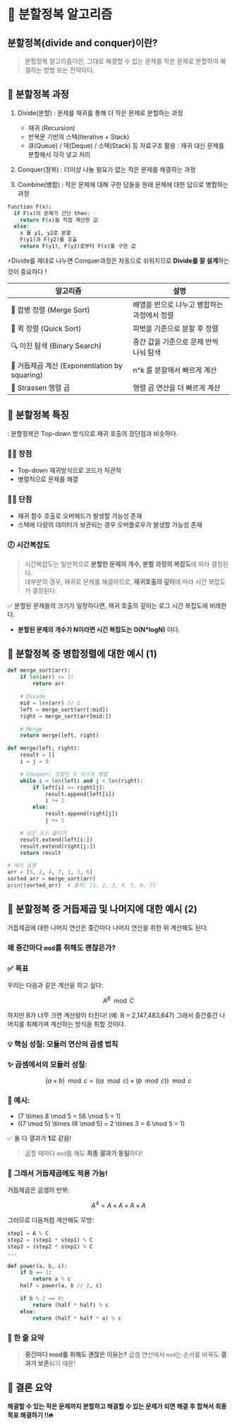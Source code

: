 # 🔎 분할정복 알고리즘

## 분할정복(divide and conquer)이란?

> 분할정복 알고리즘이란, 그대로 해결할 수 없는 문제를 작은 문제로 분할하여 해결하는 방법 또는 전략이다.

## 📌 분할정복 과정
1. Divide(분할) : 문제를 재귀를 통해 더 작은 문제로 분할하는 과정
    - 재귀 (Recursion)
    - 반복문 기반의 스택(Iterative + Stack)
    - 큐(Queue) / 덱(Deque) / 스택(Stack) 등 자료구조 활용 : 재귀 대신 문제를 분할해서 각각 넣고 처리

2. Conquer(정복) : 더이상 나눌 필요가 없는 작은 문제를 해결하는 과정
3. Combine(병합) : 작은 문제에 대해 구한 답들을 원래 문제에 대한 답으로 병합하는 과정
```python
function F(x):
  if F(x)의 문제가 간단 then:
    return F(x)을 직접 계산한 값
  else:
    x 를 y1, y2로 분할
    F(y1)과 F(y2)를 호출
    return F(y1), F(y2)로부터 F(x)를 구한 값
```

⚡️Divide를 제대로 나누면 Conquer과정은 자동으로 쉬워지므로 **Divide를 잘 설계**하는 것이 중요하다 !



| 알고리즘                                    | 설명                     |
| --------------------------------------- | ---------------------- |
| 🧮 합병 정렬 (Merge Sort)                   | 배열을 반으로 나누고 병합하는 과정에서 정렬   |
| 🧠 퀵 정렬 (Quick Sort)                    | 피벗을 기준으로 분할 후 정렬       |
| 🔍 이진 탐색 (Binary Search)                | 중간 값을 기준으로 문제 반씩 나눠 탐색 |
| 🔢 거듭제곱 계산 (Exponentiation by squaring) | n^k 를 분할해서 빠르게 계산      |
| 🧊 Strassen 행렬 곱                        | 행렬 곱 연산을 더 빠르게 계산      |


## 📌 분할정복 특징
: 분할정복은 Top-down 방식으로 재귀 호출의 장단점과 비슷하다.

### 👍🏻 장점 
- Top-down 재귀방식으로 코드가 직관적
- 병렬적으로 문제를 해결

### 👎🏻 단점
- 재귀 함수 호출로 오버헤드가 발생할 가능성 존재
- 스택에 다량의 데이터가 보관되는 경우 오버플로우가 발생할 가능성 존재

### 🕖 시간복잡도
> 시간복잡도는 일반적으로 **분할한 문제의 개수, 분할 과정의 복잡도**에 따라 결정된다.
> <br> 대부분의 경우, 재귀로 문제를 해결하므로, **재귀호출의 깊이**에 따라 시간 복잡도가 결정된다.

✅ 분할된 문제들의 크기가 일정하다면, 재귀 호출의 깊이는 로그 시간 복잡도에 비례한다.

- **분할된 문제의 개수가 N이라면 시간 복잡도는 O(N*logN)** 이다. 


## 🧪 분할정복 중 병합정렬에 대한 예시 (1)

```python
def merge_sort(arr):
    if len(arr) <= 1:
        return arr

    # Divide
    mid = len(arr) // 2
    left = merge_sort(arr[:mid])
    right = merge_sort(arr[mid:])

    # Merge
    return merge(left, right)

def merge(left, right):
    result = []
    i = j = 0

    # Conquer: 정렬된 두 리스트 병합
    while i < len(left) and j < len(right):
        if left[i] <= right[j]:
            result.append(left[i])
            i += 1
        else:
            result.append(right[j])
            j += 1

    # 남은 요소 붙이기
    result.extend(left[i:])
    result.extend(right[j:])
    return result

# 예시 실행
arr = [5, 2, 4, 7, 1, 3, 6]
sorted_arr = merge_sort(arr)
print(sorted_arr)  # 출력: [1, 2, 3, 4, 5, 6, 7]
```

## 🧪 분할정복 중 거듭제곱 및 나머지에 대한 예시 (2)
거듭제곱에 대한 나머지 연산은 중간마다 나머지 연산을 취한 뒤 계산해도 된다.

### 왜 중간마다 `mod`를 취해도 괜찮은가?

### ✅ 목표

우리는 다음과 같은 계산을 하고 싶다:

$$
A^B \mod C
$$

하지만 B가 너무 크면 계산량이 터진다! (예: B = 2,147,483,647) 그래서 중간중간 나머지를 취해가며 계산하는 방식을 취할 것이다.


### 💡 핵심 성질: 모듈러 연산의 곱셈 법칙

### ✨ 곱셈에서의 모듈러 성질:

$$
(a \times b) \mod c = ((a \mod c) \times (b \mod c)) \mod c
$$

### 📌 예시:

- \(7 \times 8 \mod 5 = 56 \mod 5 = 1\)
- \((7 \mod 5) \times (8 \mod 5) = 2 \times 3 = 6 \mod 5 = 1\)

✅ 둘 다 결과가 **1**로 같음!

> 곱할 때마다 `mod`를 해도 **최종 결과가 동일**하다!


### 🔁 그래서 거듭제곱에도 적용 가능!

거듭제곱은 곱셈의 반복:

$$
A^4 = A \times A \times A \times A
$$

그러므로 다음처럼 계산해도 무방:

```python
step1 = A % C
step2 = (step1 * step1) % C
step3 = (step2 * step1) % C
...
```



```python
def power(a, b, c):
    if b == 1:
        return a % c
    half = power(a, b // 2, c)

    if b % 2 == 0:
        return (half * half) % c
    else:
        return (half * half * a) % c
```

### 🎯 한 줄 요약

> **중간마다 mod를 취해도 괜찮은 이유는?** 곱셈 연산에서 `mod`는 순서를 바꿔도 **결과가 보존**되기 때문!



## 🧾 결론 요약
**해결할 수 있는 작은 문제까지 분할하고 해결할 수 있는 문제가 되면 해결 후 합쳐서 최종 목표 해결하기 !!🔥**